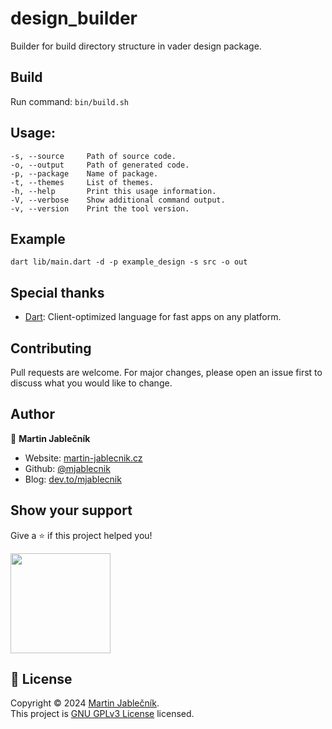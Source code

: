 # design_builder
Builder for build directory structure in vader design package.


## Build
Run command: `bin/build.sh`


## Usage:
```
-s, --source     Path of source code.
-o, --output     Path of generated code.
-p, --package    Name of package.
-t, --themes     List of themes. 
-h, --help       Print this usage information.
-V, --verbose    Show additional command output.
-v, --version    Print the tool version.
```


## Example
```
dart lib/main.dart -d -p example_design -s src -o out 
```


## Special thanks

- [Dart](https://dart.dev/): Client-optimized language for fast apps on any platform.


## Contributing
Pull requests are welcome. For major changes, please open an issue first to discuss what you would like to change.


## Author

👤 **Martin Jablečník**

* Website: [martin-jablecnik.cz](https://www.martin-jablecnik.cz)
* Github: [@mjablecnik](https://github.com/mjablecnik)
* Blog: [dev.to/mjablecnik](https://dev.to/mjablecnik)


## Show your support

Give a ⭐️ if this project helped you!

<a href="https://www.patreon.com/mjablecnik">
  <img src="https://c5.patreon.com/external/logo/become_a_patron_button@2x.png" width="160">
</a>


## 📝 License

Copyright © 2024 [Martin Jablečník](https://github.com/mjablecnik).<br />
This project is [GNU GPLv3 License](https://choosealicense.com/licenses/gpl-3.0/) licensed.


